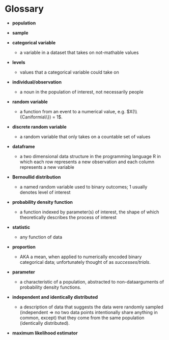 # Glossary



* **population**
* **sample**
* **categorical variable**
    * a variable in a dataset that takes on not-mathable values
* **levels**
    * values that a categorical variable could take on
* **individual/observation**
    * a noun in the population of interest, not necessarily people
* **random variable**
    * a function from an event to a numerical value, e.g. $X(\\{Caniformia\\}) = 1$.
* **discrete random variable**
    * a random variable that only takes on a countable set of values
* **dataframe**
    * a two dimensional data structure in the programming language R
      in which each row represents a new observation and each column
      represents a new variable
* **Bernoullid distribution**
    * a named random variable used to binary outcomes; $1$ usually
      denotes level of interest

* **probability density function**
    * a function indexed by parameter(s) of interest, the shape of
      which theoretically describes the process of interest

* **statistic**
    * any function of data

* **proportion**
    * AKA a mean, when applied to numerically encoded binary
      categorical data; unfortunately thought of as $successes /
      trials$.

* **parameter**
    * a characteristic of a population, abstracted to
      non-dataarguments of probability density functions.

* **independent and identically distributed**
    * a description of data that suggests the data were randomly
      sampled (independent $\Rightarrow$ no two data points
      intentionally share anything in common, except) that they come
      from the same population (identically distributed).

* **maximum likelihood estimator**
